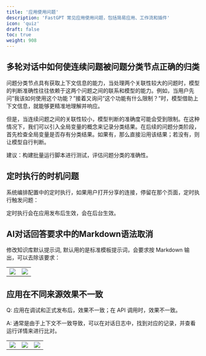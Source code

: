 ```yaml
---
title: '应用使用问题'
description: 'FastGPT 常见应用使用问题，包括简易应用、工作流和插件'
icon: 'quiz'
draft: false
toc: true
weight: 908
---
```


## 多轮对话中如何使连续问题被问题分类节点正确的归类

问题分类节点具有获取上下文信息的能力，当处理两个关联性较大的问题时，模型的判断准确性往往依赖于这两个问题之间的联系和模型的能力。例如，当用户先问“我该如何使用这个功能？”接着又询问“这个功能有什么限制？”时，模型借助上下文信息，就能够更精准地理解并响应。

但是，当连续问题之间的关联性较小，模型判断的准确度可能会受到限制。在这种情况下，我们可以引入全局变量的概念来记录分类结果。在后续的问题分类阶段，首先检查全局变量是否存有分类结果。如果有，那么直接沿用该结果；若没有，则让模型自行判断。

建议：构建批量运行脚本进行测试，评估问题分类的准确性。

## 定时执行的时机问题

系统编排配置中的定时执行，如果用户打开分享的连接，停留在那个页面，定时执行触发问题：

定时执行会在应用发布后生效，会在后台生效。

## AI对话回答要求中的Markdown语法取消

修改知识库默认提示词, 默认用的是标准模板提示词，会要求按 Markdown 输出，可以去除该要求：

| | |
| --- | --- |
| ![](/imgs/image-83.png) | ![](/imgs/image-84.png) |

## 应用在不同来源效果不一致

Q: 应用在调试和正式发布后，效果不一致；在 API 调用时，效果不一致。

A: 通常是由于上下文不一致导致，可以在对话日志中，找到对应的记录，并查看运行详情来进行比对。

| | | |
| --- | --- | --- |
| ![](/imgs/image-85.png) | ![](/imgs/image-86.png) | ![](/imgs/image-87.png) |
